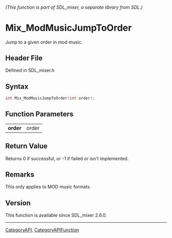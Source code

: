###### (This function is part of SDL_mixer, a separate library from SDL.)
# Mix_ModMusicJumpToOrder

Jump to a given order in mod music.

## Header File

Defined in SDL_mixer.h

## Syntax

```c
int Mix_ModMusicJumpToOrder(int order);

```

## Function Parameters

|               |       |
| ------------- | ----- |
| **order**     | order |

## Return Value

Returns 0 if successful, or -1 if failed or isn't implemented.

## Remarks

This only applies to MOD music formats.

## Version

This function is available since SDL_mixer 2.6.0.

----
[CategoryAPI](CategoryAPI), [CategoryAPIFunction](CategoryAPIFunction)

